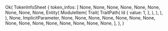 Ok(
    TokenInfoSheet {
        token_infos: [
            None,
            None,
            None,
            None,
            None,
            None,
            None,
            None,
            None,
            Entity(
                ModuleItem(
                    Trait(
                        TraitPath(
                            Id {
                                value: 1,
                            },
                        ),
                    ),
                ),
            ),
            None,
            ImplicitParameter,
            None,
            None,
            None,
            None,
            None,
            None,
            None,
            None,
            None,
            None,
            None,
            None,
            None,
            None,
            None,
        ],
    },
)
